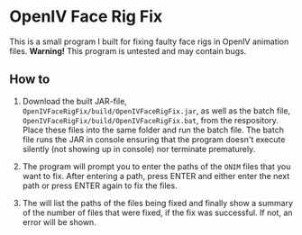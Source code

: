 # OpenIV Face Rig Fix

This is a small program I built for fixing faulty face rigs in OpenIV animation files. **Warning!** This program is untested and may contain bugs.

## How to

1. Download the built JAR-file, `OpenIVFaceRigFix/build/OpenIVFaceRigFix.jar`, as well as the batch file, `OpenIVFaceRigFix/build/OpenIVFaceRigFix.bat`, from the respository.
Place these files into the same folder and run the batch file. The batch file runs the JAR in console ensuring that the program doesn't execute silently (not showing up in console) nor
terminate prematurely.

2. The program will prompt you to enter the paths of the `ONIM` files that you want to fix. After entering a path, press ENTER and either enter the next path or press ENTER again to
fix the files.

3. The will list the paths of the files being fixed and finally show a summary of the number of files that were fixed, if the fix was successful. If not, an error will be shown.
